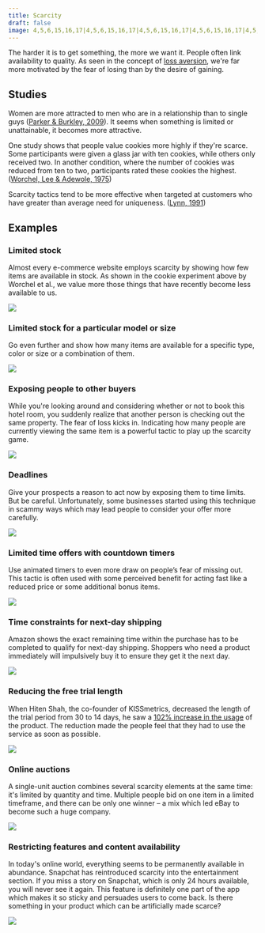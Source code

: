 ```yaml
---
title: Scarcity
draft: false
image: 4,5,6,15,16,17|4,5,6,15,16,17|4,5,6,15,16,17|4,5,6,15,16,17|4,5,6,15,16,17|4,5,6,15,16,17|4,5,6,15,16,17|4,5,6,15,16,17|4,5,6,15,16,17|4,5,6,15,16,17|4,5,6,15,16,17|4,5,6,15,16,17|4,5,6,15,16,17|4,5,6,15,16,17|4,5,6,15,16,17|4,5,6,7,8,9,10,11,12,13,14,15,16,17|4,5,6,15,16,17|4,5,6,7,8,9,10,11,12,13,14,15,16,17|4,5,6,7,8,9,10,11,12,13,14,15,16,17|5,6,7,8,9,10,11,12,13,14,15,16
---
```


The harder it is to get something, the more we want it. People often link availability to quality. As seen in the concept of [loss aversion](/loss-aversion/), we're far more motivated by the fear of losing than by the desire of gaining.


## Studies

Women are more attracted to men who are in a relationship than to single guys ([Parker & Burkley, 2009](http://www.sciencedirect.com/science/article/pii/S0022103109001048?via=ihub)). It seems when something is limited or unattainable, it becomes more attractive.

One study shows that people value cookies more highly if they're scarce. Some participants were given a glass jar with ten cookies, while others only received two. In another condition, where the number of cookies was reduced from ten to two, participants rated these cookies the highest. ([Worchel, Lee & Adewole, 1975](http://psycnet.apa.org/record/1976-03817-001))

Scarcity tactics tend to be more effective when targeted at customers who have greater than average need for uniqueness. ([Lynn, 1991](http://scholarship.sha.cornell.edu/cgi/viewcontent.cgi?article=1181&context=articles))


## Examples


### Limited stock
Almost every e-commerce website employs scarcity by showing how few items are available in stock. As shown in the cookie experiment above by Worchel et al., we value more those things that have recently become less available to us.

![](01-quantity-countdown.png)


### Limited stock for a particular model or size
Go even further and show how many items are available for a specific type, color or size or a combination of them.

![](02-limited-stock-model.png)


### Exposing people to other buyers
While you're looking around and considering whether or not to book this hotel room, you suddenly realize that another person is checking out the same property. The fear of loss kicks in. Indicating how many people are currently viewing the same item is a powerful tactic to play up the scarcity game.

![](03-real-time-user-count.png)


### Deadlines
Give your prospects a reason to act now by exposing them to time limits. But be careful. Unfortunately, some businesses started using this technique in scammy ways which may lead people to consider your offer more carefully.

![](04-deadlines.png)


### Limited time offers with countdown timers
Use animated timers to even more draw on people’s fear of missing out. This tactic is often used with some perceived benefit for acting fast like a reduced price or some additional bonus items.

![](05-limited-time-countdown.png)


### Time constraints for next-day shipping
Amazon shows the exact remaining time within the purchase has to be completed to qualify for next-day shipping. Shoppers who need a product immediately will impulsively buy it to ensure they get it the next day.

![](06-next-day-shipping.png)


### Reducing the free trial length
When Hiten Shah, the co-founder of KISSmetrics, decreased the length of the trial period from 30 to 14 days, he saw a [102% increase in the usage](https://www.quicksprout.com/2013/01/14/11-obvious-ab-tests-you-should-try/) of the product. The reduction made the people feel that they had to use the service as soon as possible.

![](07-reducing-trial-period.png)


### Online auctions
A single-unit auction combines several scarcity elements at the same time: it's limited by quantity and time. Multiple people bid on one item in a limited timeframe, and there can be only one winner – a mix which led eBay to become such a huge company.

![](08-online-auctions.png)


### Restricting features and content availability
In today's online world, everything seems to be permanently available in abundance. Snapchat has reintroduced scarcity into the entertainment section. If you miss a story on Snapchat, which is only 24 hours available, you will never see it again. This feature is definitely one part of the app which makes it so sticky and persuades users to come back. Is there something in your product which can be artificially made scarce?

![](09-limiting-feature-availability.png)
